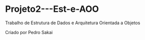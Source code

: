 # Projeto2---Est-e-AOO
Trabalho de Estrutura de Dados e Arquitetura Orientada a Objetos 

Criado por Pedro Sakai
